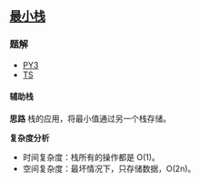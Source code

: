 ## [最小栈](https://leetcode.cn/problems/min-stack/)

### 题解
+ [PY3](../../py3/256/155.py)
+ [TS](../../ts/256/155.ts)

#### 辅助栈
**思路**
栈的应用，将最小值通过另一个栈存储。    

**复杂度分析**
+ 时间复杂度：栈所有的操作都是 O(1)。  
+ 空间复杂度：最坏情况下，只存储数据，O(2n)。